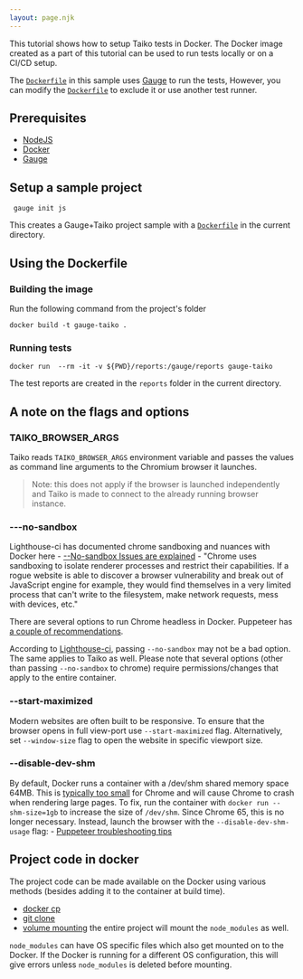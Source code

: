 ```yaml
---
layout: page.njk
---
```


This tutorial shows how to setup Taiko tests in Docker. The Docker image 
created as a part of this tutorial can be used to run tests locally or on 
a CI/CD setup.

The [`Dockerfile`](https://github.com/getgauge/template-js/blob/master/Dockerfile) in this 
sample uses [Gauge](https://gauge.org) to run the tests, However, you can modify the 
[`Dockerfile`](https://github.com/getgauge/template-js/blob/master/Dockerfile) to exclude it 
or use another test runner.

## Prerequisites

* [NodeJS](https://nodejs.org/en/)
* [Docker](https://www.docker.com/)
* [Gauge](https://gauge.org)

## Setup a sample project

```
 gauge init js
 ```

This creates a Gauge+Taiko project sample with a [`Dockerfile`](https://github.com/getgauge/template-js/blob/master/Dockerfile)
in the current directory.

## Using the Dockerfile

### Building the image

Run the following command from the project's folder

 ```
 docker build -t gauge-taiko .
 ```

### Running tests

 ```
 docker run  --rm -it -v ${PWD}/reports:/gauge/reports gauge-taiko
 ```

The test reports are created in the `reports` folder in the current directory.

 ## A note on the flags and options

### TAIKO_BROWSER_ARGS
Taiko reads `TAIKO_BROWSER_ARGS` environment variable and passes the values as command line 
arguments to the Chromium browser it launches. 

> Note: this does not apply if the browser is launched independently and Taiko is made to connect to the 
already running browser instance.

 ### ---no-sandbox
 Lighthouse-ci has documented chrome sandboxing and nuances with Docker here - 
 [--No-sandbox Issues are explained](https://github.com/GoogleChrome/lighthouse-ci/blob/master/docs/recipes/docker-client/README.md#--no-sandbox-issues-explained) -
"Chrome uses sandboxing to isolate renderer processes and restrict their capabilities. 
If a rogue website is able to discover a browser vulnerability and break out of JavaScript 
engine for example, they would find themselves in a very limited process that can't write 
to the filesystem, make network requests, mess with devices, etc."

There are several options to run Chrome headless in Docker. Puppeteer 
has [a couple of recommendations](https://github.com/puppeteer/puppeteer/blob/main/docs/troubleshooting.md#setting-up-chrome-linux-sandbox).

 According to [Lighthouse-ci](https://github.com/GoogleChrome/lighthouse-ci/blob/master/docs/recipes/docker-client/README.md#--no-sandbox-container-tradeoffs), passing `--no-sandbox` may not be a bad option. The same applies to Taiko as well. 
 Please note that several options (other than passing `--no-sandbox` to chrome) require 
 permissions/changes that apply to the entire container. 

### --start-maximized
Modern websites are often built to be responsive. To ensure that the browser 
opens in full view-port use `--start-maximized` flag. Alternatively, set `--window-size` 
flag to open the website in specific viewport size.

### --disable-dev-shm

By default, Docker runs a container with a /dev/shm shared memory space 64MB. This 
is [typically too small](https://github.com/c0b/chrome-in-docker/issues/1) for Chrome 
and will cause Chrome to crash when rendering large pages. To fix, run the container 
with `docker run --shm-size=1gb` to increase the size of `/dev/shm`. Since Chrome 65, 
this is no longer necessary. Instead, launch the browser with the `--disable-dev-shm-usage` 
flag: - [Puppeteer troubleshooting tips](https://github.com/puppeteer/puppeteer/blob/main/docs/troubleshooting.md#tips)

## Project code in docker
The project code can be made available on the Docker using various methods (besides adding it to the container at build time).

* [docker cp](https://docs.docker.com/engine/reference/commandline/cp/)
* [git clone](https://git-scm.com/docs/git-clone)
* [volume mounting](https://docs.docker.com/storage/volumes/) the entire project will mount the 
`node_modules` as well. 
 
`node_modules` can have OS specific files which also get mounted on to the Docker. If the Docker is 
running for a different OS configuration, this will give errors unless `node_modules` is deleted before mounting. 
